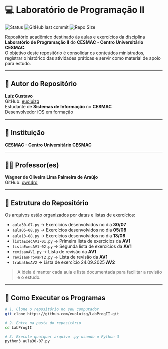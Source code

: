 # 💻 Laboratório de Programação II

![Status](https://img.shields.io/badge/Status-Em%20Desenvolvimento-yellow)
![GitHub last commit](https://img.shields.io/github/last-commit/euoluizg/LabProgII)
![Repo Size](https://img.shields.io/github/repo-size/euoluizg/LabProgII)

Repositório acadêmico destinado às aulas e exercícios da disciplina **Laboratório de Programação II** do **CESMAC - Centro Universitário CESMAC**.  
O objetivo deste repositório é consolidar os conteúdos ministrados, registrar o histórico das atividades práticas e servir como material de apoio para estudo.

---

## 👤 Autor do Repositório

**Luíz Gustavo**  
GitHub: [euoluizg](https://github.com/euoluizg)  
Estudante de **Sistemas de Informação** no **CESMAC**  
Desenvolvedor iOS em formação  

---

## 🏫 Instituição

**CESMAC - Centro Universitário CESMAC**

---

## 👨‍🏫 Professor(es)

**Wagner de Oliveira Lima Palmeira de Araújo**  
GitHub: [own4rd](https://github.com/own4rd)  

---

## 📂 Estrutura do Repositório

Os arquivos estão organizados por datas e listas de exercícios:

- `aula30-07.py` → Exercícios desenvolvidos no dia **30/07**  
- `aula05-08.py` → Exercícios desenvolvidos no dia **05/08**  
- `aula13-08.py` → Exercícios desenvolvidos no dia **13/08**  
- `listaExecAV1-01.py` → Primeira lista de exercícios da **AV1**  
- `listaExecAV1-02.py` → Segunda lista de exercícios da **AV1**  
- `revisaoAV1.py` → Lista de revisão da **AV1**
- `revisaoProvaPT2.py` → Lista de revisão da **AV1**
- `trabalhoAV2` → Lista de exercício 24.09.2025 **AV2**

> A ideia é manter cada aula e lista documentada para facilitar a revisão e o estudo.

---

## 🚀 Como Executar os Programas

```bash
# 1. Clone o repositório no seu computador
git clone https://github.com/euoluizg/LabProgII.git

# 2. Entre na pasta do repositório
cd LabProgII

# 3. Execute qualquer arquivo .py usando o Python 3
python3 aula30-07.py
